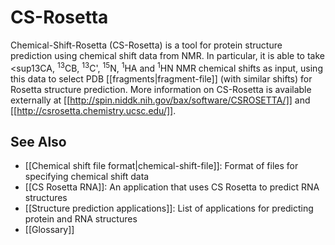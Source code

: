 # CS-Rosetta

Chemical-Shift-Rosetta (CS-Rosetta) is a tool for protein structure prediction using chemical shift data from NMR.
In particular, it is able to take <sup13</sup>CA, <sup>13</sup>CB, <sup>13</sup>C', <sup>15</sup>N, <sup>1</sup>HA and <sup>1</sup>HN NMR chemical shifts as input, using this data to select PDB [[fragments|fragment-file]] (with similar shifts) for Rosetta structure prediction.
More information on CS-Rosetta is available externally at [[http://spin.niddk.nih.gov/bax/software/CSROSETTA/]] and [[http://csrosetta.chemistry.ucsc.edu/]].

## See Also
- [[Chemical shift file format|chemical-shift-file]]: Format of files for specifying chemical shift data
- [[CS Rosetta RNA]]: An application that uses CS Rosetta to predict RNA structures
- [[Structure prediction applications]]: List of applications for predicting protein and RNA structures
- [[Glossary]]